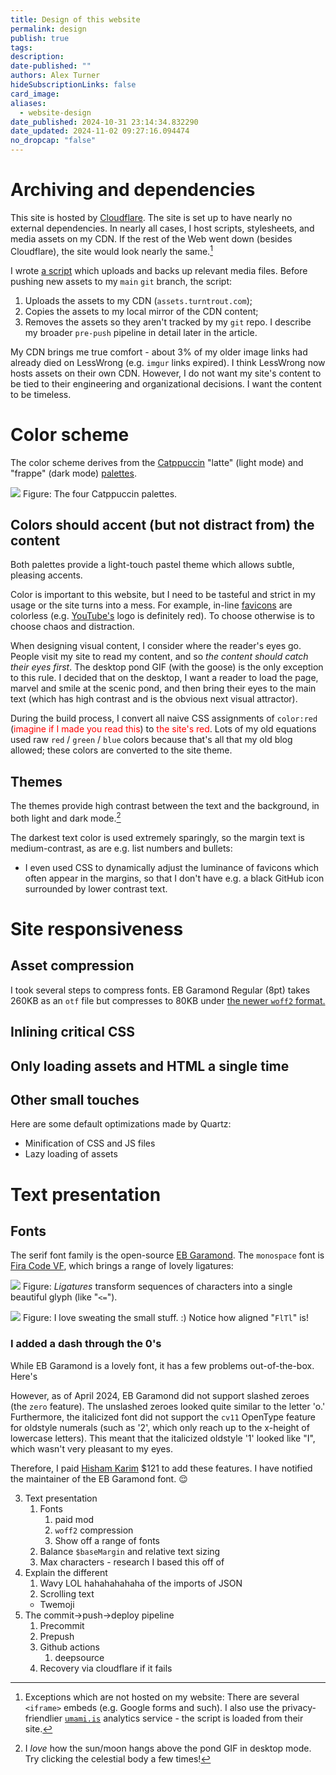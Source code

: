 ```yaml
---
title: Design of this website
permalink: design
publish: true
tags: 
description: 
date-published: ""
authors: Alex Turner
hideSubscriptionLinks: false
card_image: 
aliases:
  - website-design
date_published: 2024-10-31 23:14:34.832290
date_updated: 2024-11-02 09:27:16.094474
no_dropcap: "false"
---
```




# Archiving and dependencies
This site is hosted by [Cloudflare](https://www.cloudflare.com/). The site is set up to have nearly no external dependencies. In nearly all cases, I host scripts, stylesheets, and media assets on my CDN. If the rest of the Web went down (besides Cloudflare), the site would look nearly the same.[^archive]

[^archive]: Exceptions which are not hosted on my website: There are several `<iframe>` embeds (e.g. Google forms and such). I also use the privacy-friendlier [`umami.is`](https://umami.is/) analytics service - the script is loaded from their site.

I wrote [a script](https://github.com/alexander-turner/TurnTrout.com/blob/main/scripts/r2_upload.py) which uploads and backs up relevant media files. Before pushing new assets to my `main` `git` branch, the script:
1. Uploads the assets to my CDN (`assets.turntrout.com`);
2. Copies the assets to my local mirror of the CDN content;
3. Removes the assets so they aren't tracked by my `git` repo. 
I describe my broader `pre-push` pipeline in detail later in the article.
<!--UPDATE WITH LINK-->

My CDN brings me true comfort - about 3% of my older image links had already died on LessWrong (e.g. `imgur` links expired). I think LessWrong now hosts assets on their own CDN. However, I do not want my site's content to be tied to their engineering and organizational decisions. I want the content to be timeless.

[^archive]: However, I still have yet to [archive external links, so I am still vulnerable to "linkrot."](https://gwern.net/archiving)
# Color scheme
The color scheme derives from the [Catppuccin](https://catppuccin.com) "latte" (light mode) and "frappe" (dark mode) [palettes](https://github.com/catppuccin/catppuccin/tree/main?tab=readme-ov-file#-palette). 

![](https://assets.turntrout.com/static/images/posts/catppuccin.avif)
Figure: The four Catppuccin palettes.

## Colors should accent (but not distract from) the content
Both palettes provide a light-touch pastel theme which allows subtle, pleasing accents. 

<!--TODO include color demo-->

Color is important to this website, but I need to be tasteful and strict in my usage or the site turns into a mess. For example, in-line [favicons](https://en.wikipedia.org/wiki/Favicon) are colorless (e.g. [YouTube's](https://youtube.com) logo is definitely red). To choose otherwise is to choose chaos and distraction. 

When designing visual content, I consider where the reader's eyes go. People visit my site to read my content, and so _the content should catch their eyes first_. The desktop pond GIF (with the goose) is the only exception to this rule. I decided that on the desktop, I want a reader to load the page, marvel and smile at the scenic pond, and then bring their eyes to the main text (which has high contrast and is the obvious next visual attractor). 

During the build process, I convert all naive CSS assignments of `color:red` (<span style="color:rgb(255,0,0);">imagine if I made you read this</span>) to <span style="color:red">the site's red</span>. Lots of my old equations used raw `red` / `green` / `blue` colors because that's all that my old blog allowed; these colors are converted 
to the site theme.
## Themes 

The themes provide high contrast between the text and the background, in both light and dark mode.[^sun]

[^sun]: I _love_ how the sun/moon hangs above the pond GIF in desktop mode. Try clicking the celestial body a few times!

<!--EXAMPLE-->

The darkest text color is used extremely sparingly, so the margin text is medium-contrast, as are e.g. list numbers and bullets:
   - I even used CSS to dynamically adjust the luminance of favicons which often appear in the margins, so that I don't have e.g. a black GitHub icon surrounded by lower contrast text. 

# Site responsiveness
## Asset compression

I took several steps to compress fonts. EB Garamond Regular (8pt) takes 260KB as an `otf` file but compresses to 80KB under [the newer `woff2` format.](https://www.w3.org/TR/WOFF2/) 

## Inlining critical CSS

## Only loading assets and HTML a single time


## Other small touches
Here are some default optimizations made by Quartz:
- Minification of CSS and JS files
- Lazy loading of assets

# Text presentation
## Fonts

The serif font family is the open-source [EB Garamond](https://github.com/georgd/EB-Garamond). The `monospace` font is [Fira Code VF](), which brings a range of lovely ligatures:

![](https://assets.turntrout.com/static/images/posts/fira_code.avif)
Figure: _Ligatures_ transform sequences of characters into a single beautiful glyph (like "`<=`").



![](https://assets.turntrout.com/static/images/posts/letter_pairs-1.avif)
Figure: I love sweating the small stuff. :) Notice how aligned "`FlTl`" is!

### I added a dash through the 0's
While EB Garamond is a lovely font, it has a few problems out-of-the-box. Here's 

However, as of April 2024, EB Garamond did not support slashed zeroes (the `zero` feature). The unslashed zeroes looked quite similar to the letter 'o.' Furthermore, the italicized font did not support the `cv11` OpenType feature for oldstyle numerals (such as '2', which only reach up to the x-height of lowercase letters). This meant that the italicized oldstyle '1' looked like "<span class="small-caps">I</span>", which wasn't very pleasant to my eyes.

Therefore, I paid [Hisham Karim](https://www.fiverr.com/hishamhkarim) $121 to add these features. I have notified the maintainer of the EB Garamond font. 😌

3. Text presentation
	1. Fonts
		1. paid mod
		2. `woff2` compression
		3. Show off a range of fonts
	2. Balance `$baseMargin` and relative text sizing
	3. Max characters - research I based this off of 
4. Explain the different 
	1. Wavy LOL hahahahahaha of the imports of JSON
	2. Scrolling text
	- Twemoji
5. The commit->push->deploy pipeline
	1. Precommit
	2. Prepush
	3. Github actions
		1. deepsource
	4. Recovery via cloudflare if it fails